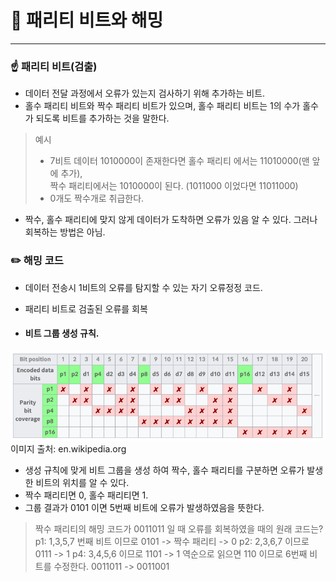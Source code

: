 # 📌 패리티 비트와 해밍
***
### ☝️ 패리티 비트(검출)
- 데이터 전달 과정에서 오류가 있는지 검사하기 위해 추가하는 비트.
- 홀수 패리티 비트와 짝수 패리티 비트가 있으며, 홀수 패리티 비트는 1의 수가 홀수가 되도록 비트를 추가하는 것을 말한다.
> 예시
> - 7비트 데이터 1010000이 존재한다면 홀수 패리티 에서는 11010000(맨 앞에 추가),    
> 짝수 패리티에서는 1010000이 된다. (1011000 이었다면 11011000)
> - 0개도 짝수개로 취급한다.

- 짝수, 홀수 패리티에 맞지 않게 데이터가 도착하면 오류가 있음 알 수 있다. 그러나 회복하는 방법은 아님.

### ✏️ 해밍 코드
- 데이터 전송시 1비트의 오류를 탐지할 수 있는 자기 오류정정 코드.
- 패리티 비트로 검출된 오류를 회복


- #### 비트 그룹 생성 규칙.
![img.png](img.png)   
이미지 출처: en.wikipedia.org

- 생성 규칙에 맞게 비트 그룹을 생성 하여 짝수, 홀수 패리티를 구분하면 오류가 발생한 비트의 위치를 알 수 있다.
- 짝수 패리티면 0, 홀수 패리티면 1.
- 그룹 결과가 0101 이면 5번째 비트에 오류가 발생하였음을 뜻한다.

> 짝수 패리티의 해밍 코드가 0011011 일 때 오류를 회복하였을 때의 원래 코드는?
> p1: 1,3,5,7 번째 비트 이므로 0101 -> 짝수 패리티 -> 0
> p2: 2,3,6,7 이므로  0111 -> 1
> p4: 3,4,5,6 이므로 1101 -> 1
> 역순으로 읽으면 110 이므로 6번째 비트를 수정한다. 0011011 -> 0011001

